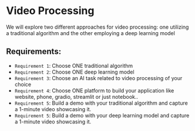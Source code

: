 # Video Processing

We will explore two different approaches for video processing: one utilizing a traditional algorithm and the other employing a deep learning model

## Requirements:
- `Requirement 1`: Choose ONE traditional algorithm 
- `Requirement 2`: Choose ONE deep learning model
- `Requirement 3`: Choose an AI task related to video processing of your choice
- `Requirement 4`: Choose ONE platform to build your application like website, phone, gradio, streamlit or just notebook..
- `Requirement 5`: Build a demo with your traditional algorithm and capture a 1-minute video showcasing it.
- `Requirement 5`: Build a demo with your deep learning model and capture a 1-minute video showcasing it.

